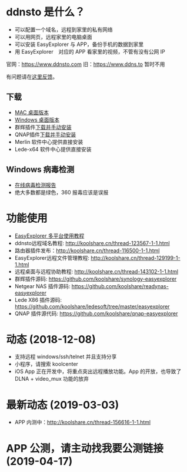 # ddnsto 是什么？
* 可以配置一个域名，远程到家里的私有网络
* 可以用网页，远程家里的电脑桌面
* 可以安装 EasyExplorer 与 APP，备份手机的数据到家里
* 用 EasyExplorer　对应的 APP 看家里的视频，不管有没有公网 IP

官网：https://www.ddnsto.com
旧：https://www.ddns.to 暂时不用

有问题请在[这里反馈](https://github.com/koolshare/ddnsto/issues/new)。

## 下载
* [MAC 桌面版本](https://firmware.koolshare.cn/binary/EasyExplorerLatest/EasyExplorer.dmg)
* [Windows 桌面版本](https://firmware.koolshare.cn/binary/EasyExplorerLatest/EasyExplorer.exe)
* 群辉插件[下载并手动安装](https://github.com/koolshare/synology-easyexplorer/blob/master/easyexplorer_x86.spk)
* QNAP插件[下载并手动安装](https://firmware.koolshare.cn/binary/Easy-Explorer/qnap-20190303.063515/)
* Merlin 软件中心提供直接安装
* Lede-x64 软件中心提供直接安装

## Windows  病毒检测
* [在线病毒检测报告](https://www.virustotal.com/#/file/fb98e5e920452d45fd1222f4a2ff77f4b8a043b393df2594e457c56a2e981aff/detection)
* 绝大多数都是绿色，360 报毒应该是误报

# 功能使用
* [EasyExplorer 多平台使用教程](doc/easy-explorer.md)
* ddnsto远程域名教程: http://koolshare.cn/thread-123567-1-1.html
* 路由器插件发布：http://koolshare.cn/thread-116500-1-1.html
* EasyExplorer远程文件管理教程: http://koolshare.cn/thread-129199-1-1.html
* 远程桌面与远程协助教程: http://koolshare.cn/thread-143102-1-1.html
* 群辉插件源码: https://github.com/koolshare/synology-easyexplorer
* Netgear NAS 插件源码: https://github.com/koolshare/readynas-easyexplorer
* Lede X86 插件源码: https://github.com/koolshare/ledesoft/tree/master/easyexplorer
* QNAP 插件源代码: https://github.com/koolshare/qnap-easyexplorer

# 动态 (2018-12-08)
* 支持远程 windows/ssh/telnet 并且支持分享
* 小程序，请搜索 koolcenter
* iOS App 正在开发中，将重点突出远程播放功能。App 的开放，也导致了 DLNA + video_mux  功能的放弃

# 最新动态 (2019-03-03)
* APP 内测中：http://koolshare.cn/thread-156616-1-1.html

# APP 公测，请主动找我要公测链接 (2019-04-17)

